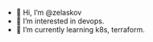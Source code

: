- 👋 Hi, I’m @zelaskov
- 👀 I’m interested in devops.
- 🌱 I’m currently learning k8s, terraform.

<!---
zelaskov/zelaskov is a ✨ special ✨ repository because its `README.md` (this file) appears on your GitHub profile.
You can click the Preview link to take a look at your changes.
--->
